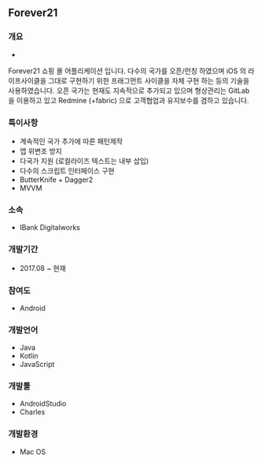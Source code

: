 ## Forever21

### 개요
- 
Forever21 쇼핑 몰 어플리케이션 입니다.
다수의 국가를 오픈/런칭 하였으며 iOS 의 라이프사이클을 그대로 구현하기 위한 프래그먼트 사이클을 자체 구현 하는 등의 기술을 사용하였습니다.
오픈 국가는 현재도 지속적으로 추가되고 있으며 형상관리는 GitLab 을 이용하고 있고 Redmine (+fabric) 으로 고객협업과 유지보수를 겸하고 있습니다.

### 특이사항
- 계속적인 국가 추가에 따른 패턴제작
- 앱 위변조 방지
- 다국가 지원 (로컬라이즈 텍스트는 내부 삽입)
- 다수의 스크립트 인터페이스 구현
- ButterKnife + Dagger2
- MVVM

### 소속
- IBank Digitalworks

### 개발기간
- 2017.08 ~ 현재

### 참여도
- Android

### 개발언어
- Java
- Kotlin
- JavaScript

### 개발툴
- AndroidStudio
- Charles

### 개발환경
- Mac OS
